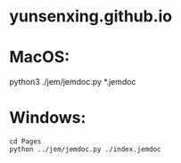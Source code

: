 # yunsenxing.github.io

# MacOS:
python3 ./jem/jemdoc.py *.jemdoc

# Windows: 
``cd Pages`` <br>
``python ../jem/jemdoc.py ./index.jemdoc``

